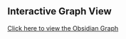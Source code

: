 ## Interactive Graph View

[Click here to view the Obsidian Graph](https://bharadwajreddy1406.github.io/Java-Interview-Questions/graph.html)
